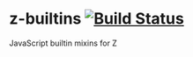 # z-builtins [![Build Status](https://secure.travis-ci.org/jakobmattsson/z-builtins.png)](http://travis-ci.org/jakobmattsson/z-builtins)

JavaScript builtin mixins for Z
